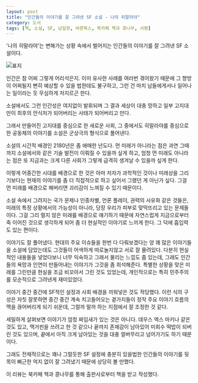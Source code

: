 ```yaml
---
layout: post
title: "인간들의 이야기를 잘 그려낸 SF 소설 - 나의 히말라야"
category: 도서
tags: [책, 소설, SF, 남일현, 바른북스, 북카페 책과 콩나무, 서평]
---
```


'나의 히말라야'는
변해가는 상황 속에서 벌어지는 인간들의 이야기를 잘 그려낸 SF 소설이다.

![표지](https://images2.imgbox.com/72/43/JsQki2Tb_o.jpg)

인간은 참 어찌 그렇게 어리석은지.
이미 유사한 사례를 여러번 겪어왔기 때문에
그 향방이 어찌될지 뻔히 예상할 수 있을 법한데도 불구하고,
그런 건 마치 남들에게서나 일어나는 일이라는 듯 무심하게 저지르곤 한다.

소설에서도 그런 인간성은 여지없이 발휘되며
그 결과 세상이 대충 망하고
일부 고지대만이 최후의 안식처가 되어버리는 사태가 되어버리고 만다.

그래서 만들어진 고지대를 중심으로 한 새로운 사회,
그 중에서도 히말라야를 중심으로 한 공동체의 이야기를
소설은 군상극의 형식으로 풀어낸다.

소설의 시간적 배경인 2180년은 좀 애매한 년도다.
먼 미래가 아니라는 점은 과연 그때까지 소설에서와 같은 기술 발전이 이뤄질 수 있을까 싶게 하고,
엄청 먼 미래도 아니라는 점은 또 지금과는 크게 다른 사회가 그렇게 급격히 생겨날 수 있을까 싶게 한다.

이렇게 어중간한 시대를 배경으로 한 것은
아마 저자가 과학적인 것이나 미래상을 그리기보다는
현재의 이야기를 좀 더 직접적으로 하고 싶어서 그랬던 게 아닌가 싶다.
그걸 먼 미래를 배경으로 해버리면 괴리감이 느껴질 수 있기 때문이다.

소설 속에서 그려지는 국가 문제나 인종차별, 언론 플레이, 권력의 사유화 같은 것들은,
미래의 특정 상황에서의 가능성이 아니라,
당장 우리가 피부로 맞딱뜨리고 있는 문제들이다.
그걸 그리 멀지 않은 미래를 배경으로 얘기하기 때문에
자연스럽게 지금으로부터 죽 이어진 것으로 생각하게 되어
좀 더 현실적인 이야기로 느끼게 한다.
그 덕에 흡입력도 있는 편이다.

이야기도 잘 풀어냈다.
현대의 주요 이슈들을 한번 다 다뤄보겠다는 양 꽤 많은 이야기들을 소설에 담았는데도
그것들이 어색하게 따로놀지않고 서로 잘 물려있다.
다분히 현실적인 내용들을 넣었다보니 너무 익숙하고 그래서 물리는 느낌도 좀 있는데,
그래도 인간들의 욕망과 인연이 만들어내는 이야기가 그것을 좀 희석해준다.
특별한 상황을 맞은 미래를 그린만큼 현실을 조금 비꼬아서 그린 것도 있었는데,
개인적으로는 특히 민주주의를 모순적으로 그려낸게 재미있었다.

이야기 중간 중간에 SF적인 설정과 사회 배경을 끼워넣은 것도 적당했다.
이런 식의 구성은 자칫 잘못하면 중간 중간 계속 치고들어오는 곁가지들이
정작 주요 이야기 흐름의 맥을 끊어버리게 되기 쉬운데,
그럴까 말까 하는 지점에서 잘 조정한 것 같다.

세밀하게 살펴보면 이야기가 엄청 짜임새가 있는 것은 아니다.
데우스 엑스 마키나 같은 것도 있고,
맥거핀을 쓰려고 한 것 같으나 끝까지 존재감이 남아있어 미회수 떡밥이 되버린 것도 있으며,
끝에서 아직 크게 남아있는 것을 대충 얼버무리고 넘어가기도 하기 때문이다.

그래도 전체적으로는 꽤나 그럴듯한 SF 설정에
충분히 있을법한 인간들의 이야기를
뒷목이 뻐근한 억지 없이 잘 그려냈기 때문에 상당히 볼 만했다.



<div class="im im-info">
이 리뷰는 북카페 책과 콩나무를 통해 출판사로부터 책을 받고 작성했다.
</div>
